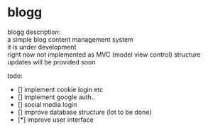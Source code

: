# blogg
blogg
description:
  <br>a simple blog content management system 
  <br>it is under development
  <br>right now not implemented as MVC (model view control) structure
  <br>updates will be provided soon

todo:
 - [] implement cookie login etc
 - [] implement google auth..
 - [] social media login
 - [] improve database structure (lot to be done)
 - [*] improve user interface
